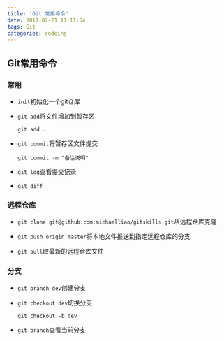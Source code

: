 ```yaml
---
title: 'Git 常用命令'
date: 2017-02-21 11:11:54
tags: Git
categories: codeing
---
```


## Git常用命令

### 常用

* `init`初始化一个git仓库

* `git add`将文件增加到暂存区

  ```git
  git add .
  ```

* `git commit`将暂存区文件提交

  ```git
  git commit -m "备注说明"
  ```

* `git log`查看提交记录

* `git diff`

### 远程仓库

* `git clone git@github.com:michaelliao/gitskills.git`从远程仓库克隆

* `git push origin master`将本地文件推送到指定远程仓库的分支

* `git pull`取最新的远程仓库文件

### 分支

* `git branch dev`创建分支

* `git checkout dev`切换分支

  ```git
  git checkout -b dev
  ```

* `git branch`查看当前分支  
